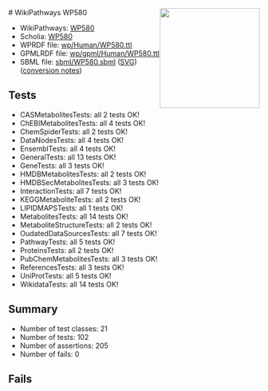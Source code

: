 <img style="float: right; width: 200px" src="../logo.png" />
# WikiPathways WP580

* WikiPathways: [WP580](https://identifiers.org/wikipathways:WP580)
* Scholia: [WP580](https://scholia.toolforge.org/wikipathways/WP580)
* WPRDF file: [wp/Human/WP580.ttl](../wp/Human/WP580.ttl)
* GPMLRDF file: [wp/gpml/Human/WP580.ttl](../wp/gpml/Human/WP580.ttl)
* SBML file: [sbml/WP580.sbml](../sbml/WP580.sbml) ([SVG](../sbml/WP580.svg)) ([conversion notes](../sbml/WP580.txt))

## Tests
* CASMetabolitesTests: all 2 tests OK!
* ChEBIMetabolitesTests: all 4 tests OK!
* ChemSpiderTests: all 2 tests OK!
* DataNodesTests: all 4 tests OK!
* EnsemblTests: all 4 tests OK!
* GeneralTests: all 13 tests OK!
* GeneTests: all 3 tests OK!
* HMDBMetabolitesTests: all 2 tests OK!
* HMDBSecMetabolitesTests: all 3 tests OK!
* InteractionTests: all 7 tests OK!
* KEGGMetaboliteTests: all 2 tests OK!
* LIPIDMAPSTests: all 1 tests OK!
* MetabolitesTests: all 14 tests OK!
* MetaboliteStructureTests: all 2 tests OK!
* OudatedDataSourcesTests: all 7 tests OK!
* PathwayTests: all 5 tests OK!
* ProteinsTests: all 2 tests OK!
* PubChemMetabolitesTests: all 3 tests OK!
* ReferencesTests: all 3 tests OK!
* UniProtTests: all 5 tests OK!
* WikidataTests: all 14 tests OK!


## Summary

* Number of test classes: 21
* Number of tests: 102
* Number of assertions: 205
* Number of fails: 0

## Fails

